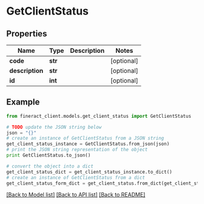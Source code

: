 # GetClientStatus


## Properties

Name | Type | Description | Notes
------------ | ------------- | ------------- | -------------
**code** | **str** |  | [optional] 
**description** | **str** |  | [optional] 
**id** | **int** |  | [optional] 

## Example

```python
from fineract_client.models.get_client_status import GetClientStatus

# TODO update the JSON string below
json = "{}"
# create an instance of GetClientStatus from a JSON string
get_client_status_instance = GetClientStatus.from_json(json)
# print the JSON string representation of the object
print GetClientStatus.to_json()

# convert the object into a dict
get_client_status_dict = get_client_status_instance.to_dict()
# create an instance of GetClientStatus from a dict
get_client_status_form_dict = get_client_status.from_dict(get_client_status_dict)
```
[[Back to Model list]](../README.md#documentation-for-models) [[Back to API list]](../README.md#documentation-for-api-endpoints) [[Back to README]](../README.md)


